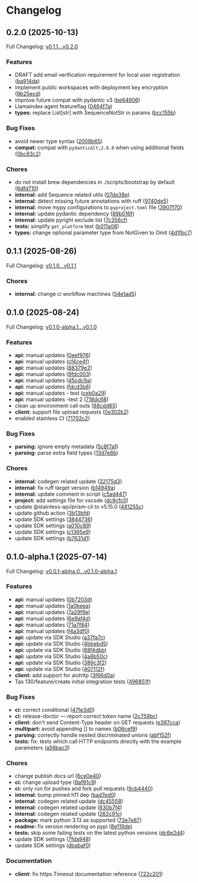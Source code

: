 # Changelog

## 0.2.0 (2025-10-13)

Full Changelog: [v0.1.1...v0.2.0](https://github.com/arbitrationcity/arbi-python/compare/v0.1.1...v0.2.0)

### Features

* DRAFT add email verification requirement for local user registration ([ba914da](https://github.com/arbitrationcity/arbi-python/commit/ba914dae291c8b58df7bfd3be5d01e27cdf456b7))
* implement public workspaces with deployment key encryption ([9b25ecd](https://github.com/arbitrationcity/arbi-python/commit/9b25ecdced445221b56e1bd45caa44af7039d76d))
* improve future compat with pydantic v3 ([be64906](https://github.com/arbitrationcity/arbi-python/commit/be64906d140b119239ab09b23564ada62ed4e7f4))
* Llamaindex agent featureflag ([0464f7a](https://github.com/arbitrationcity/arbi-python/commit/0464f7af287125546d87896d6316d3b34aa1c9a1))
* **types:** replace List[str] with SequenceNotStr in params ([bcc155b](https://github.com/arbitrationcity/arbi-python/commit/bcc155b44acb974cc0d72cf8ce20918f59f5c5e5))


### Bug Fixes

* avoid newer type syntax ([2008b65](https://github.com/arbitrationcity/arbi-python/commit/2008b653d1baba6824f79da6183fdbdf2543f605))
* **compat:** compat with `pydantic&lt;2.8.0` when using additional fields ([0bc83c2](https://github.com/arbitrationcity/arbi-python/commit/0bc83c26322edf26307d9d1bfd4f26d0e4d131b3))


### Chores

* do not install brew dependencies in ./scripts/bootstrap by default ([6dfd710](https://github.com/arbitrationcity/arbi-python/commit/6dfd710821d6a0f81b42c65c40fdc91631769681))
* **internal:** add Sequence related utils ([07de38e](https://github.com/arbitrationcity/arbi-python/commit/07de38eb8a532b5e82dfbbcf840afbdd55c38ac6))
* **internal:** detect missing future annotations with ruff ([9740de5](https://github.com/arbitrationcity/arbi-python/commit/9740de55f5783fc2a8e9d0823ed09ec677b9a2c0))
* **internal:** move mypy configurations to `pyproject.toml` file ([3907f70](https://github.com/arbitrationcity/arbi-python/commit/3907f7002aef0fa434c3cf024a36d1ec58b3d79d))
* **internal:** update pydantic dependency ([89b016f](https://github.com/arbitrationcity/arbi-python/commit/89b016f708b3dd946973de2d9047688faf199f9d))
* **internal:** update pyright exclude list ([7c356cf](https://github.com/arbitrationcity/arbi-python/commit/7c356cf1faea5ec7c787b961a07a4630f60b2805))
* **tests:** simplify `get_platform` test ([b011a08](https://github.com/arbitrationcity/arbi-python/commit/b011a08fb145b126dbadb6847a1f43d8a8ee062b))
* **types:** change optional parameter type from NotGiven to Omit ([4d1fbc7](https://github.com/arbitrationcity/arbi-python/commit/4d1fbc7bfeb2ef9a88f3458ae9ec7f5a0f932a8f))

## 0.1.1 (2025-08-26)

Full Changelog: [v0.1.0...v0.1.1](https://github.com/arbitrationcity/arbi-python/compare/v0.1.0...v0.1.1)

### Chores

* **internal:** change ci workflow machines ([54e1ad5](https://github.com/arbitrationcity/arbi-python/commit/54e1ad548a490aced615402fef6069f8fb062346))

## 0.1.0 (2025-08-24)

Full Changelog: [v0.1.0-alpha.1...v0.1.0](https://github.com/arbitrationcity/arbi-python/compare/v0.1.0-alpha.1...v0.1.0)

### Features

* **api:** manual updates ([0eef976](https://github.com/arbitrationcity/arbi-python/commit/0eef9761f948767035a957db7a480a5f1c9fa67b))
* **api:** manual updates ([cf4ce4f](https://github.com/arbitrationcity/arbi-python/commit/cf4ce4fc8a9ac37366d87a3fc216d98491a97a80))
* **api:** manual updates ([88379e2](https://github.com/arbitrationcity/arbi-python/commit/88379e2df1d787be045b522dd71c8fc72062c5bf))
* **api:** manual updates ([9fdc003](https://github.com/arbitrationcity/arbi-python/commit/9fdc003db20c59b3d42b3518beb6abb87efba4e3))
* **api:** manual updates ([45cdc9a](https://github.com/arbitrationcity/arbi-python/commit/45cdc9a0d716af2bbbcffd742044fb7871191131))
* **api:** manual updates ([fdcd3b8](https://github.com/arbitrationcity/arbi-python/commit/fdcd3b8a24e3e853e5c1992b7ea9882d53be29c3))
* **api:** manual updates - test ([ceb0a29](https://github.com/arbitrationcity/arbi-python/commit/ceb0a29da5fbffc47c3adfafd52d2fb718661e05))
* **api:** manual updates -test 2 ([718dc68](https://github.com/arbitrationcity/arbi-python/commit/718dc68b20b2cd964117b5de9676747628444181))
* clean up environment call outs ([88cdd65](https://github.com/arbitrationcity/arbi-python/commit/88cdd6551e968fc66a5f0702799973cc2e133058))
* **client:** support file upload requests ([0e302b2](https://github.com/arbitrationcity/arbi-python/commit/0e302b2c990d2a5a29e9cad98f75017e190a244b))
* enabled stainless CI ([71702c2](https://github.com/arbitrationcity/arbi-python/commit/71702c25ecead109974da51e104b355805c9e827))


### Bug Fixes

* **parsing:** ignore empty metadata ([5c8f7a1](https://github.com/arbitrationcity/arbi-python/commit/5c8f7a1448a88497243dde391e745124d9708dac))
* **parsing:** parse extra field types ([13d7e6b](https://github.com/arbitrationcity/arbi-python/commit/13d7e6b0ccd9ab20db2f505dfb3a3a3d5a2bd950))


### Chores

* **internal:** codegen related update ([32175d3](https://github.com/arbitrationcity/arbi-python/commit/32175d3433c0f30de68c728793888ce2ea50c805))
* **internal:** fix ruff target version ([b14949a](https://github.com/arbitrationcity/arbi-python/commit/b14949ac8dc813d4256a7768a0e0f7b2c6edad5f))
* **internal:** update comment in script ([c5ad447](https://github.com/arbitrationcity/arbi-python/commit/c5ad447a54950674fb5bfdea7dc7a23960086311))
* **project:** add settings file for vscode ([dc9cfc0](https://github.com/arbitrationcity/arbi-python/commit/dc9cfc0a3a1d9af1050569d86b7cedf5466492bc))
* update @stainless-api/prism-cli to v5.15.0 ([481255c](https://github.com/arbitrationcity/arbi-python/commit/481255c1dd4bd151ddbab289e079e82f7468ab30))
* update github action ([3b13bfd](https://github.com/arbitrationcity/arbi-python/commit/3b13bfd3d337f25cc1014dbd6774cc9005ab3848))
* update SDK settings ([3844736](https://github.com/arbitrationcity/arbi-python/commit/38447362988da6e7b9277b804962c3e47c33a63f))
* update SDK settings ([a010c89](https://github.com/arbitrationcity/arbi-python/commit/a010c891b2a453331c120851e77ae06f7f0b97c1))
* update SDK settings ([c1365e9](https://github.com/arbitrationcity/arbi-python/commit/c1365e9d75cb0454096dedd3d954e04715e579ac))
* update SDK settings ([b7631d1](https://github.com/arbitrationcity/arbi-python/commit/b7631d192230f69c6925ab4a1f658da3054da887))

## 0.1.0-alpha.1 (2025-07-14)

Full Changelog: [v0.0.1-alpha.0...v0.1.0-alpha.1](https://github.com/arbitrationcity/arbi-python/compare/v0.0.1-alpha.0...v0.1.0-alpha.1)

### Features

* **api:** manual updates ([0b7203d](https://github.com/arbitrationcity/arbi-python/commit/0b7203d7a467ada2c2ab1f25413aadc9ca665749))
* **api:** manual updates ([1a0beea](https://github.com/arbitrationcity/arbi-python/commit/1a0beea23f8cabfd4f6713ce50c830bb98d17386))
* **api:** manual updates ([7a29f9e](https://github.com/arbitrationcity/arbi-python/commit/7a29f9ecbd53e92da5e72eb80c80c92b1a72847d))
* **api:** manual updates ([6e9af4d](https://github.com/arbitrationcity/arbi-python/commit/6e9af4db5e0fb939e28f8244800a96adaac02812))
* **api:** manual updates ([71a7f84](https://github.com/arbitrationcity/arbi-python/commit/71a7f8429aad6432e71a78be76851a419ed0f10d))
* **api:** manual updates ([f4a3df0](https://github.com/arbitrationcity/arbi-python/commit/f4a3df03b5cd986f6a21774fe382dfdc23b4b799))
* **api:** update via SDK Studio ([a37fa7c](https://github.com/arbitrationcity/arbi-python/commit/a37fa7c0fc6dbee8de49fa8919eb97bfabc55cc9))
* **api:** update via SDK Studio ([4bbebd5](https://github.com/arbitrationcity/arbi-python/commit/4bbebd57ab8ffc88cfe9fd71c47f2d2f4b912e8d))
* **api:** update via SDK Studio ([88f4dbb](https://github.com/arbitrationcity/arbi-python/commit/88f4dbbc1b0e1c5cc08bc90f34fa9758b3983186))
* **api:** update via SDK Studio ([4a8b50c](https://github.com/arbitrationcity/arbi-python/commit/4a8b50c9cde9cdb33d0f9388da669be2cf4fcd9c))
* **api:** update via SDK Studio ([389c3f2](https://github.com/arbitrationcity/arbi-python/commit/389c3f2ad334b951bfb884ded6beb28b90006ed2))
* **api:** update via SDK Studio ([407112f](https://github.com/arbitrationcity/arbi-python/commit/407112f491febbbfc5489e4d12a4633dd8626aed))
* **client:** add support for aiohttp ([3f66d0a](https://github.com/arbitrationcity/arbi-python/commit/3f66d0a4a51d66147b1f4a86ad0398980b35468e))
* Tas 130/feature/create initial integration tests ([496851f](https://github.com/arbitrationcity/arbi-python/commit/496851f6780ab8fe1be4f8d73697fe005c2eabac))


### Bug Fixes

* **ci:** correct conditional ([47fe3d0](https://github.com/arbitrationcity/arbi-python/commit/47fe3d0213f76e09727dd4a7b0b6638e17722671))
* **ci:** release-doctor — report correct token name ([2c759bc](https://github.com/arbitrationcity/arbi-python/commit/2c759bc1f4d8ffe6b23dbdd2b8edb98f038182ea))
* **client:** don't send Content-Type header on GET requests ([e397cca](https://github.com/arbitrationcity/arbi-python/commit/e397cca3ff3d5e9463eecb598b538eff3bed6635))
* **multipart:** avoid appending [] to names ([b06cef9](https://github.com/arbitrationcity/arbi-python/commit/b06cef972cb20f898c5c7ca7c7ae32928ea1d862))
* **parsing:** correctly handle nested discriminated unions ([abf152f](https://github.com/arbitrationcity/arbi-python/commit/abf152f8b234a2533102b170c107e8877a9c23a4))
* **tests:** fix: tests which call HTTP endpoints directly with the example parameters ([a56bac3](https://github.com/arbitrationcity/arbi-python/commit/a56bac3b5ba6fc92ef93c702c8a7716e97d93562))


### Chores

* change publish docs url ([6ce0e40](https://github.com/arbitrationcity/arbi-python/commit/6ce0e40b3dda97479a88f8294aed0f3de7501b2f))
* **ci:** change upload type ([8af91c9](https://github.com/arbitrationcity/arbi-python/commit/8af91c9a97e92dfa389b926e01b76458a3b6b400))
* **ci:** only run for pushes and fork pull requests ([9cb4440](https://github.com/arbitrationcity/arbi-python/commit/9cb44404fc948c72cbc3ab0c2cf80bbbcf27de89))
* **internal:** bump pinned h11 dep ([bad7ed0](https://github.com/arbitrationcity/arbi-python/commit/bad7ed07d8ab4168f6355ff38f4eaf9abc42596d))
* **internal:** codegen related update ([dc45558](https://github.com/arbitrationcity/arbi-python/commit/dc45558c0f0ada5918245209bbfcadc9a5f9675e))
* **internal:** codegen related update ([830b7f4](https://github.com/arbitrationcity/arbi-python/commit/830b7f4452f471d97e7eadcb3e6acd93995f8c17))
* **internal:** codegen related update ([262c91c](https://github.com/arbitrationcity/arbi-python/commit/262c91cec722940e8afc101acd94183784c67af5))
* **package:** mark python 3.13 as supported ([73e7e87](https://github.com/arbitrationcity/arbi-python/commit/73e7e877d86db4044a01ef4f73466bb1ca47b50a))
* **readme:** fix version rendering on pypi ([8e119de](https://github.com/arbitrationcity/arbi-python/commit/8e119ded795b17bbe639212577f08f59938d3201))
* **tests:** skip some failing tests on the latest python versions ([dc6e2d4](https://github.com/arbitrationcity/arbi-python/commit/dc6e2d44cbf2cd466671bc049f5170285c3ddde1))
* update SDK settings ([7fda948](https://github.com/arbitrationcity/arbi-python/commit/7fda9487374b30035398d22926ea43ca28d73fd6))
* update SDK settings ([dbabaf0](https://github.com/arbitrationcity/arbi-python/commit/dbabaf033d8cf222befa9c3593a1036759fce6ca))


### Documentation

* **client:** fix httpx.Timeout documentation reference ([722c201](https://github.com/arbitrationcity/arbi-python/commit/722c201e208a947433f1cd024392c269e2bc8f08))
